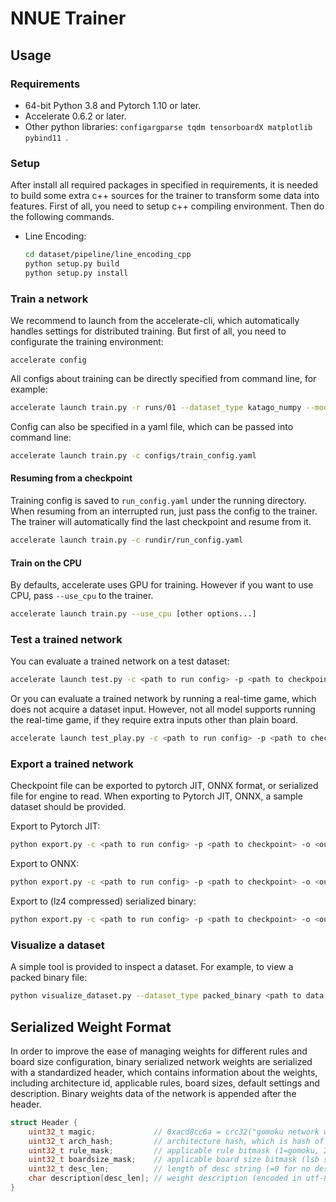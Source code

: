 # NNUE Trainer

## Usage

### Requirements

+ 64-bit Python 3.8 and Pytorch 1.10 or later.
+ Accelerate 0.6.2 or later.
+ Other python libraries: `configargparse tqdm tensorboardX matplotlib pybind11 `.

### Setup

After install all required packages in specified in requirements, it is needed to build some extra c++ sources for the trainer to transform some data into features. First of all, you need to setup c++ compiling environment. Then do the following commands.

+ Line Encoding:

  ```bash
  cd dataset/pipeline/line_encoding_cpp
  python setup.py build
  python setup.py install
  ```

### Train a network

We recommend to launch from the accelerate-cli, which automatically handles settings for distributed training. But first of all, you need to configurate the training environment:

```
accelerate config
```

All configs about training can be directly specified from command line, for example:

```bash
accelerate launch train.py -r runs/01 --dataset_type katago_numpy --model_type mix6v2 --model_args "{dim_middle: 128, dim_policy: 32, dim_value: 32, input_type: basic}" -d ./data --batch_size 256 --iterations 1000000
```

Config can also be specified in a yaml file, which can be passed into command line:

```bash
accelerate launch train.py -c configs/train_config.yaml
```

#### Resuming from a checkpoint

Training config is saved to `run_config.yaml` under the running directory. When resuming from an interrupted run, just pass the config to the trainer. The trainer will automatically find the last checkpoint and resume from it.

```bash
accelerate launch train.py -c rundir/run_config.yaml
```

#### Train on the CPU

By defaults, accelerate uses GPU for training. However if you want to use CPU, pass `--use_cpu` to the trainer.

```bash
accelerate launch train.py --use_cpu [other options...]
```

### Test a trained network

You can evaluate a trained network on a test dataset:

```bash
accelerate launch test.py -c <path to run config> -p <path to checkpoint> -d <path to test data>
```

Or you can evaluate a trained network by running a real-time game, which does not acquire a dataset input. However, not all model supports running the real-time game, if they require extra inputs other than plain board.

```bash
accelerate launch test_play.py -c <path to run config> -p <path to checkpoint>
```

### Export a trained network

Checkpoint file can be exported to pytorch JIT, ONNX format, or serialized file for engine to read. When exporting to Pytorch JIT, ONNX, a sample dataset should be provided.

Export to Pytorch JIT:

```bash
python export.py -c <path to run config> -p <path to checkpoint> -o <output file> --export_type jit -d <path to dataset>
```

Export to ONNX:

```bash
python export.py -c <path to run config> -p <path to checkpoint> -o <output file> --export_type onnx -d <path to dataset>
```

Export to (lz4 compressed) serialized binary:

```bash
python export.py -c <path to run config> -p <path to checkpoint> -o <output file> --export_type serialization-lz4 --export_args "{[extra export options]...}"
```

### Visualize a dataset

A simple tool is provided to inspect a dataset. For example, to view a packed binary file:

```bash
python visualize_dataset.py --dataset_type packed_binary <path to data file>
```

## Serialized Weight Format

In order to improve the ease of managing weights for different rules and board size configuration, binary serialized network weights are serialized with a standardized header, which contains information about the weights, including architecture id, applicable rules, board sizes, default settings and description. Binary weights data of the network is appended after the header.

```C
struct Header {
    uint32_t magic;				// 0xacd8cc6a = crc32("gomoku network weight version 1")
    uint32_t arch_hash;			// architecture hash, which is hash of the network architecture (network type, num of channels, layers, ...)
    uint32_t rule_mask;			// applicable rule bitmask (1=gomoku, 2=standard, 4=renju)
    uint32_t boardsize_mask;	// applicable board size bitmask (lsb set at index i means board size i+1 is usable for this weight)
    uint32_t desc_len;			// length of desc string (=0 for no description)
    char description[desc_len];	// weight description (encoded in utf-8)
}
```

